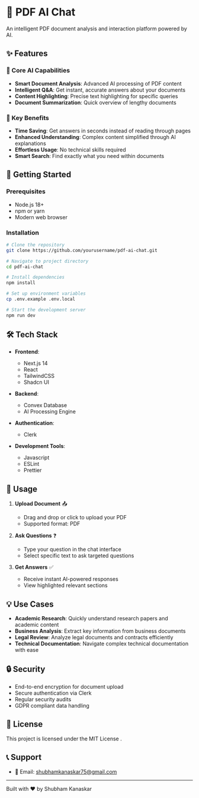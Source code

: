 # 📄 PDF AI Chat

An intelligent PDF document analysis and interaction platform powered by AI.

## ✨ Features

### 🤖 Core AI Capabilities
- **Smart Document Analysis**: Advanced AI processing of PDF content
- **Intelligent Q&A**: Get instant, accurate answers about your documents
- **Content Highlighting**: Precise text highlighting for specific queries
- **Document Summarization**: Quick overview of lengthy documents

### 🎯 Key Benefits
- **Time Saving**: Get answers in seconds instead of reading through pages
- **Enhanced Understanding**: Complex content simplified through AI explanations
- **Effortless Usage**: No technical skills required
- **Smart Search**: Find exactly what you need within documents

## 🚀 Getting Started

### Prerequisites
- Node.js 18+
- npm or yarn
- Modern web browser

### Installation

```bash
# Clone the repository
git clone https://github.com/yourusername/pdf-ai-chat.git

# Navigate to project directory
cd pdf-ai-chat

# Install dependencies
npm install

# Set up environment variables
cp .env.example .env.local

# Start the development server
npm run dev
```

## 🛠️ Tech Stack

- **Frontend**: 
  - Next.js 14
  - React
  - TailwindCSS
  - Shadcn UI

- **Backend**: 
  - Convex Database
  - AI Processing Engine

- **Authentication**: 
  - Clerk

- **Development Tools**:
  - Javascript
  - ESLint
  - Prettier

## 📱 Usage

1. **Upload Document** 📤
   - Drag and drop or click to upload your PDF
   - Supported format: PDF

2. **Ask Questions** ❓
   - Type your question in the chat interface
   - Select specific text to ask targeted questions

3. **Get Answers** ✅
   - Receive instant AI-powered responses
   - View highlighted relevant sections

## 💡 Use Cases

- **Academic Research**: Quickly understand research papers and academic content
- **Business Analysis**: Extract key information from business documents
- **Legal Review**: Analyze legal documents and contracts efficiently
- **Technical Documentation**: Navigate complex technical documentation with ease

## 🔒 Security

- End-to-end encryption for document upload
- Secure authentication via Clerk
- Regular security audits
- GDPR compliant data handling



## 📄 License

This project is licensed under the MIT License .

## 📞 Support

- 📧 Email: shubhamkanaskar75@gmail.com



---
Built with ❤️ by Shubham Kanaskar
